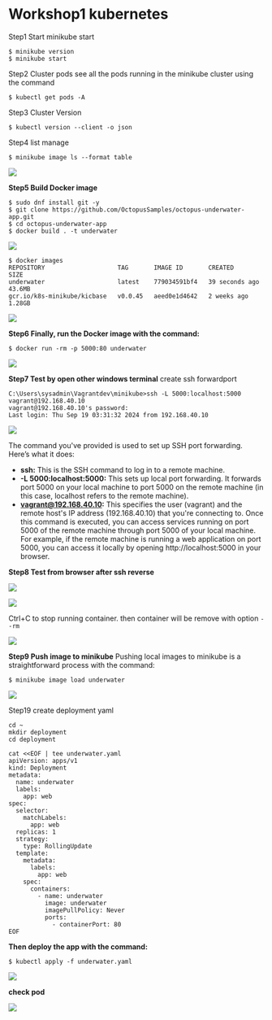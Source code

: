 # Workshop1 kubernetes

Step1 Start minikube start 
```
$ minikube version
$ minikube start 
```

Step2 Cluster pods
see all the pods running in the minikube cluster using the command
```
$ kubectl get pods -A
```

Step3 Cluster Version
```
$ kubectl version --client -o json
```

Step4 list manage
```
$ minikube image ls --format table
```
![](../assets/images/17_minikube_image.png)

**Step5 Build Docker image**
```
$ sudo dnf install git -y
$ git clone https://github.com/OctopusSamples/octopus-underwater-app.git
$ cd octopus-underwater-app
$ docker build . -t underwater
```
![](../assets/images/17_docker_buildimage.png)


```
$ docker images
REPOSITORY                    TAG       IMAGE ID       CREATED          SIZE
underwater                    latest    779034591bf4   39 seconds ago   43.6MB
gcr.io/k8s-minikube/kicbase   v0.0.45   aeed0e1d4642   2 weeks ago      1.28GB
```
![](../assets/images/17_minikube_image_ls.png)

**Step6 Finally, run the Docker image with the command:**

```
$ docker run -rm -p 5000:80 underwater
```

![](../assets/images/17_docker_run.png)

**Step7 Test by open other windows terminal**
create ssh forwardport
```
C:\Users\sysadmin\Vagrantdev\minikube>ssh -L 5000:localhost:5000 vagrant@192.168.40.10
vagrant@192.168.40.10's password: 
Last login: Thu Sep 19 03:31:32 2024 from 192.168.40.10
```

![](../assets/images/17_ssh.png)

The command you've provided is used to set up SSH port forwarding. Here’s what it does:

- **ssh:** This is the SSH command to log in to a remote machine.
- **-L 5000:localhost:5000:** This sets up local port forwarding. It forwards port 5000 on your local machine to port 5000 on the remote machine (in this case, localhost refers to the remote machine).
- **vagrant@192.168.40.10:** This specifies the user (vagrant) and the remote host's IP address (192.168.40.10) that you're connecting to.
Once this command is executed, you can access services running on port 5000 of the remote machine through port 5000 of your local machine. For example, if the remote machine is running a web application on port 5000, you can access it locally by opening http://localhost:5000 in your browser.

**Step8 Test from browser after ssh reverse**

![](../assets/images/17_webtest.png)

![](../assets/images/17_webtest.png)

Ctrl+C to stop running container. then container will be remove with option ```--rm```

![](../assets/images/17_webcontainer_stop.png)

**Step9 Push image to minikube**
Pushing local images to minikube is a straightforward process with the command:
```
$ minikube image load underwater
```

![](../assets/images/17_minikube_image_load.png)

Step19 create deployment yaml
```
cd ~
mkdir deployment
cd deployment
```

```
cat <<EOF | tee underwater.yaml
apiVersion: apps/v1
kind: Deployment
metadata:
  name: underwater
  labels:
    app: web
spec:
  selector:
    matchLabels:
      app: web
  replicas: 1
  strategy:
    type: RollingUpdate
  template:
    metadata:
      labels:
        app: web
    spec:
      containers:
        - name: underwater
          image: underwater
          imagePullPolicy: Never
          ports:
            - containerPort: 80
EOF
```

**Then deploy the app with the command:**
```
$ kubectl apply -f underwater.yaml
```

![](../assets/images/17_deploy_underwater.png)

**check pod**

![](../assets/images/17_deploy_getpods.png)